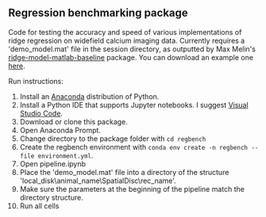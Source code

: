 ## Regression benchmarking package

Code for testing the accuracy and speed of various implementations of ridge regression on widefield calcium imaging data. Currently requires a 'demo_model.mat' file in the session directory, as outputted by Max Melin's [ridge-model-matlab-baseline](https://github.com/mdmelin/ridge-model-matlab-baseline) package. You can download an example one [here](https://drive.google.com/file/d/1JT7VCApGdOhRStd-yWtgCFuFnCx-YvV9/view?usp=sharing).

Run instructions:

1. Install an [Anaconda](https://www.anaconda.com/download/) distribution of Python.
2. Install a Python IDE that supports Jupyter notebooks. I suggest [Visual Studio Code](https://code.visualstudio.com/download). 
3. Download or clone this package.
3. Open Anaconda Prompt.
3. Change directory to the package folder with `cd regbench`
4. Create the regbench environment with `conda env create -n regbench --file environment.yml`.
5. Open pipeline.ipynb
6. Place the 'demo_model.mat' file into a directory of the structure 'local_disk\animal_name\SpatialDisc\rec_name'.
7. Make sure the parameters at the beginning of the pipeline match the directory structure.
8. Run all cells


